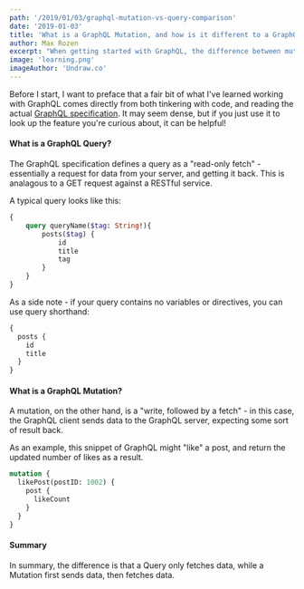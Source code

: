 ```yaml
---
path: '/2019/01/03/graphql-mutation-vs-query-comparison'
date: '2019-01-03'
title: 'What is a GraphQL Mutation, and how is it different to a GraphQL Query?'
author: Max Rozen
excerpt: "When getting started with GraphQL, the difference between mutations and queries can be confusing. Let's compare the two."
image: 'learning.png'
imageAuthor: 'Undraw.co'
---
```


Before I start, I want to preface that a fair bit of what I've learned working with GraphQL comes directly from both tinkering with code, and reading the actual [GraphQL specification](https://facebook.github.io/graphql/). It may seem dense, but if you just use it to look up the feature you're curious about, it can be helpful!

#### What is a GraphQL Query?

The GraphQL specification defines a query as a "read-only fetch" - essentially a request for data from your server, and getting it back. This is analagous to a GET request against a RESTful service.

A typical query looks like this:

```graphql
{
    query queryName($tag: String!){
        posts($tag) {
            id
            title
            tag
        }
    }
}
```

As a side note - if your query contains no variables or directives, you can use query shorthand:

```graphql
{
  posts {
    id
    title
  }
}
```

#### What is a GraphQL Mutation?

A mutation, on the other hand, is a "write, followed by a fetch" - in this case, the GraphQL client sends data to the GraphQL server, expecting some sort of result back.

As an example, this snippet of GraphQL might "like" a post, and return the updated number of likes as a result.

```graphql
mutation {
  likePost(postID: 1002) {
    post {
      likeCount
    }
  }
}
```

#### Summary

In summary, the difference is that a Query only fetches data, while a Mutation first sends data, then fetches data.
